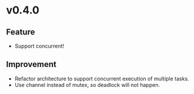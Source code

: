 # v0.4.0

## Feature

- Support concurrent!

## Improvement

- Refactor architecture to support concurrent execution of multiple tasks.
- Use channel instead of mutex, so deadlock will not happen.
